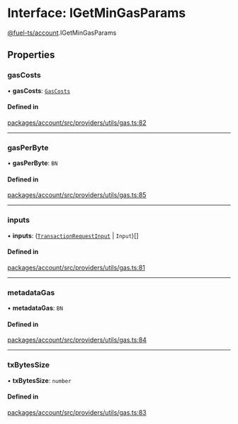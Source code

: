 # Interface: IGetMinGasParams

[@fuel-ts/account](/api/Account/index.md).IGetMinGasParams

## Properties

### gasCosts

• **gasCosts**: [`GasCosts`](/api/Account/index.md#gascosts)

#### Defined in

[packages/account/src/providers/utils/gas.ts:82](https://github.com/FuelLabs/fuels-ts/blob/2fe6268581a473148906a6d274886d93d7b1f290/packages/account/src/providers/utils/gas.ts#L82)

___

### gasPerByte

• **gasPerByte**: `BN`

#### Defined in

[packages/account/src/providers/utils/gas.ts:85](https://github.com/FuelLabs/fuels-ts/blob/2fe6268581a473148906a6d274886d93d7b1f290/packages/account/src/providers/utils/gas.ts#L85)

___

### inputs

• **inputs**: ([`TransactionRequestInput`](/api/Account/index.md#transactionrequestinput) \| `Input`)[]

#### Defined in

[packages/account/src/providers/utils/gas.ts:81](https://github.com/FuelLabs/fuels-ts/blob/2fe6268581a473148906a6d274886d93d7b1f290/packages/account/src/providers/utils/gas.ts#L81)

___

### metadataGas

• **metadataGas**: `BN`

#### Defined in

[packages/account/src/providers/utils/gas.ts:84](https://github.com/FuelLabs/fuels-ts/blob/2fe6268581a473148906a6d274886d93d7b1f290/packages/account/src/providers/utils/gas.ts#L84)

___

### txBytesSize

• **txBytesSize**: `number`

#### Defined in

[packages/account/src/providers/utils/gas.ts:83](https://github.com/FuelLabs/fuels-ts/blob/2fe6268581a473148906a6d274886d93d7b1f290/packages/account/src/providers/utils/gas.ts#L83)
